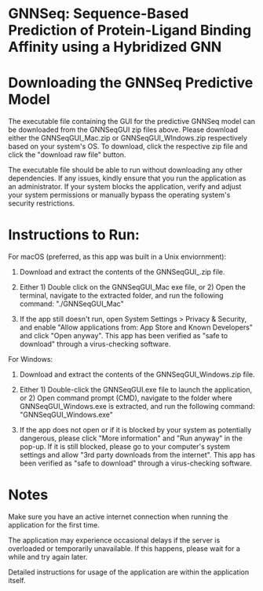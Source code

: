 # GNNSeq: Sequence-Based Prediction of Protein-Ligand Binding Affinity using a Hybridized GNN

# Downloading the GNNSeq Predictive Model
The executable file containing the GUI for the predictive GNNSeq model can be downloaded from the GNNSeqGUI zip files above. Please download either the GNNSeqGUI_Mac.zip or GNNSeqGUI_WIndows.zip respectively based on your system's OS. To download, click the respective zip file and click the "download raw file" button.

The executable file should be able to run without downloading any other dependencies. If any issues, kindly ensure that you run the application as an administrator. If your system blocks the application, verify and adjust your system permissions or manually bypass the operating system's security restrictions. 

# Instructions to Run:
For macOS (preferred, as this app was built in a Unix enviornment):

1. Download and extract the contents of the GNNSeqGUI_.zip file.

2. Either 1) Double click on the GNNSeqGUI_Mac exe file, or 2) Open the terminal, navigate to the extracted folder, and run the following command: "./GNNSeqGUI_Mac"

3. If the app still doesn't run, open System Settings > Privacy & Security, and enable "Allow applications from: App Store and Known Developers" and click "Open anyway". This app has been verified as "safe to download" through a virus-checking software.

For Windows:

1. Download and extract the contents of the GNNSeqGUI_Windows.zip file.
   
2. Either 1) Double-click the GNNSeqGUI.exe file to launch the application, or 2) Open command prompt (CMD), navigate to the folder where GNNSeqGUI_Windows.exe is extracted, and run the following command: "GNNSeqGUI_Windows.exe"
   
3. If the app does not open or if it is blocked by your system as potentially dangerous, please click "More information" and "Run anyway" in the pop-up. If it is still blocked, please go to your computer's system settings and allow "3rd party downloads from the internet". This app has been verified as "safe to download" through a virus-checking software.


# Notes

Make sure you have an active internet connection when running the application for the first time. 

The application may experience occasional delays if the server is overloaded or temporarily unavailable. If this happens, please wait for a while and try again later.

Detailed instructions for usage of the application are within the application itself.
